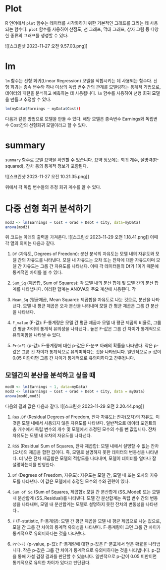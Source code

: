 
#  Plot
R 언어에서 `plot` 함수는 데이터를 시각화하기 위한 기본적인 그래프를 그리는 데 사용되는 함수다. `plot` 함수를 사용하여 산점도, 선 그래프, 막대 그래프, 상자 그림 등 다양한 종류의 그래프를 생성할 수 있다. 

![[스크린샷 2023-11-27 오전 9.57.03.png]]


# lm
`lm` 함수는 선형 회귀(Linear Regression) 모델을 적합시키는 데 사용되는 함수다. 선형 회귀는 종속 변수와 하나 이상의 독립 변수 간의 관계를 모델링하는 통계적 기법으로, 데이터의 패턴을 분석하고 예측하는 데 사용됩니다. `lm` 함수를 사용하여 선형 회귀 모델을 만들고 추정할 수 있다.

```R
lm(myData$Earnings ~ myData$Cost))
```
다음과 같은 방법으로  모델을 만들 수 있다.
해당 모델은 종속변수 Earnings와 독립변수 Cost간의 선형회귀 모델이라고 할 수 있다.


# summary

`summary` 함수로 모델 요약을 확인할 수 있습니다. 요약 정보에는 회귀 계수, 설명력(R-squared), 잔차 등의 통계적 정보가 포함된다.


![[스크린샷 2023-11-27 오전 10.21.35.png]]

위에서 각 독립 변수들의 추정 회귀 계수를 알 수 있다.


# 다중 선형 회귀 분석하기

```R
mod3 <- lm(Earnings ~ Cost + Grad + Debt + City, data=myData)
anova(mod3)
```
위 코드는 아래의 출력을 가져온다.
![[스크린샷 2023-11-29 오전 1.18.41.png]]
이때 각 열의 의미는 다음과 같다.

1. `Df` (자유도, Degrees of Freedom): 분산 분석의 자유도는 모델 내의 자유도와 모델 간의 자유도를 나타낸다. 모델 내 자유도는 오차 또는 잔차에 대한 자유도이며 모델 간 자유도는 그룹 간 자유도를 나타낸다. 이때 각 데이터들의 Df가 1이기 때문에 통계적인 차이를 볼 수 있다.
   
    
2. `Sum_Sq` (제곱합, Sum of Squares): 각 모델 내의 분산 합계 및 모델 간의 분산 합계를 나타냅니다. 이러한 합계는 ANOVA의 주요 계산에 사용된다. 
	각 
    
3. `Mean_Sq` (평균제곱, Mean Square): 제곱합을 자유도로 나눈 것으로, 분산을 나타낸다. 모델 내 평균 제곱은 오차 분산을 나타내며 모델 간 평균 제곱은 그룹 간 분산을 나타낸다.
    
4. `F_value` (F-값): F-통계량은 모델 간 평균 제곱과 모델 내 평균 제곱의 비율로, 그룹 간 평균 차이의 통계적 유의성을 나타낸다.. 높은 F-값은 그룹 간 차이가 통계적으로 유의미함을 나타낼 수 있다.
    
5. `Pr(>F)` (p-값): F-통계량에 대한 p-값은 F-분포 아래의 확률을 나타낸다. 작은 p-값은 그룹 간 차이가 통계적으로 유의미하다는 것을 나타냅니다. 일반적으로 p-값이 0.05 미만이면 그룹 간 차이가 통계적으로 유의미하다고 간주됩니다.

## 모델간의 분산을 분석하고 싶을 때
```R
mod0 <- lm(Earnings ~ 1, data=myData)
mod3 <- lm(Earnings ~ Cost + Grad + Debt + City, data = myData)
anova(mod0,mod3)
```
다음의 결과 값은 다음과 같다.
![[스크린샷 2023-11-29 오전 2.20.44.png]]

1. `Res.Df` (Residual Degrees of Freedom, 잔차 자유도): 잔차(오차)의 자유도. 이것은 모델 내에서 사용되지 않은 자유도를 나타낸다. 일반적으로 데이터 포인트의 총 개수에서 독립 변수의 개수 및 모델에서 추정된 모수의 수를 뺀 값입니다. 잔차 자유도는 모델 내 오차의 자유도를 나타낸다.
    
2. `RSS` (Residual Sum of Squares, 잔차 제곱합): 모델 내에서 설명할 수 없는 잔차(오차)의 제곱을 합한 값이다. 즉, 모델로 설명하지 못한 데이터의 변동성을 나타낸다. 더 낮은 잔차 제곱합은 모델의 적합도를 나타내며, 모델이 데이터를 얼마나 잘 설명하는지를 반영한다.
    
3. `Df` (Degrees of Freedom, 자유도): 자유도는 모델 간, 모델 내 또는 오차의 자유도를 나타낸다. 이 값은 모델에서 추정된 모수의 수와 관련이 있다.
    
4. `Sum of Sq` (Sum of Squares, 제곱합): 모델 간 분산합계 (SS_Model) 또는 모델 내 분산합계 (SS_Residual)를 나타낸다. 모델 간 분산합계는 독립 변수 간의 변동성을 나타내며, 모델 내 분산합계는 모델로 설명하지 못한 잔차의 변동성을 나타낸다..
    
5. `F` (F-statistic, F-통계량): 모델 간 평균 제곱을 모델 내 평균 제곱으로 나눈 값으로, 모델 간 그룹 간 차이의 통계적 유의성을 나타낸다. F-통계량이 크면 그룹 간 차이가 통계적으로 유의미하다는 것을 나타낸다..
6. `Pr(>F)` (p-value, p-값): F-통계량에 대한 p-값은 F-분포에서 얻은 확률을 나타냅니다. 작은 p-값은 그룹 간 차이가 통계적으로 유의미하다는 것을 나타냅니다. p-값을 통해 가설 검정 결과를 판단할 수 있습니다. 일반적으로 p-값이 0.05 미만이면 통계적으로 유의한 차이가 있다고 판단된다.